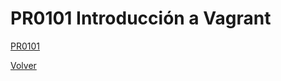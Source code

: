 # PR0101 Introducción a Vagrant

   [PR0101](/UT01_introduccion/practicas/PR0101/PR0101_Intro_Vagrant.md)

[Volver](/index.md)